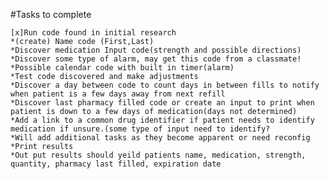 #Tasks to complete

    [x]Run code found in initial research
    *(create) Name code (First,Last)
    *Discover medication Input code(strength and possible directions)
    *Discover some type of alarm, may get this code from a classmate!
    *Possible calendar code with built in timer(alarm)
    *Test code discovered and make adjustments
    *Discover a day between code to count days in between fills to notify when patient is a few days away from next refill 
    *Discover last pharmacy filled code or create an input to print when patient is down to a few days of medication(days not determined)
    *Add a link to a common drug identifier if patient needs to identify medication if unsure.(some type of input need to identify?
    *Will add additional tasks as they become apparent or need reconfig
    *Print results
    *Out put results should yeild patients name, medication, strength, quantity, pharmacy last filled, expiration date

